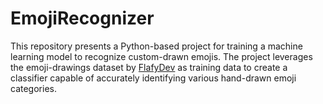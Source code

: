 # EmojiRecognizer
This repository presents a Python-based project for training a machine learning model to recognize custom-drawn emojis. The project leverages the emoji-drawings dataset by [FlafyDev](https://github.com/FlafyDev/emoji-drawings) as training data to create a classifier capable of accurately identifying various hand-drawn emoji categories.